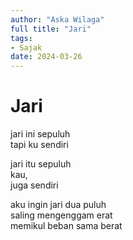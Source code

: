 ```yaml
---
author: "Aska Wilaga"
full title: "Jari"
tags:
- Sajak
date: 2024-03-26
---
```


# Jari

jari ini sepuluh  
tapi ku sendiri

jari itu sepuluh  
kau,  
juga sendiri

aku ingin jari dua puluh  
saling mengenggam erat  
memikul beban sama berat
